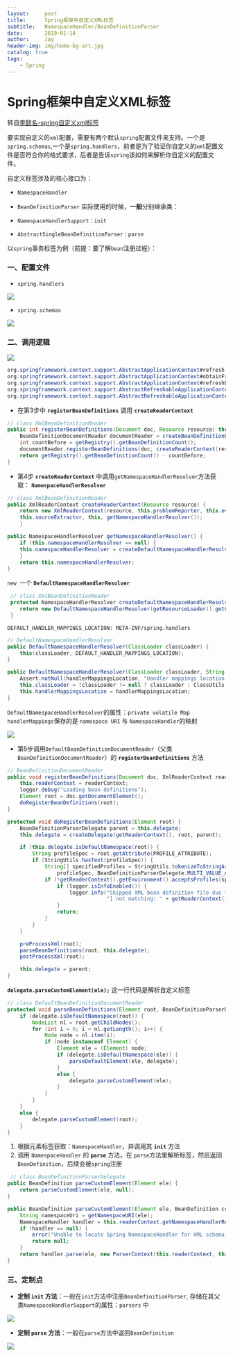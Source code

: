 ```yaml
---
layout:     post
title:      Spring框架中自定义XML标签
subtitle:   NamespaceHandler/BeanDefinitionParser
date:       2019-01-14
author:     Jay
header-img: img/home-bg-art.jpg
catalog: true
tags:
    - Spring
---
```


# Spring框架中自定义XML标签

转自[李懿名-spring自定义xml标签](https://blog.csdn.net/lilongjiu/article/details/76695310)



要实现自定义的`xml`配置，需要有两个默认`spring`配置文件来支持。一个是`spring.schemas`,一个是`spring.handlers`，前者是为了验证你自定义的`xml`配置文件是否符合你的格式要求，后者是告诉`spring`该如何来解析你自定义的配置文件。

自定义标签涉及的核心接口为：

- `NamespaceHandler`
- `BeanDefinitionParser`
  实际使用的时候，**一般**分别继承类：

- `NamespaceHandlerSupport：init`
- `AbstractSingleBeanDefinitionParser：parse`

以`spring`事务标签为例（前提：要了解`bean`注册过程）：

### 一、配置文件

- `spring.handlers `

![](https://alvin-jay.oss-cn-hangzhou.aliyuncs.com/Spring%20Framework/spring-xml-1.png)

- `spring.schemas `

![](https://alvin-jay.oss-cn-hangzhou.aliyuncs.com/Spring%20Framework/spring-xml-2.png)

### 二、调用逻辑

![](https://alvin-jay.oss-cn-hangzhou.aliyuncs.com/Spring%20Framework/spring-xml-3.png)

```java
org.springframework.context.support.AbstractApplicationContext#refresh 
org.springframework.context.support.AbstractApplicationContext#obtainFreshBeanFactory 
org.springframework.context.support.AbstractApplicationContext#refreshBeanFactory 
org.springframework.context.support.AbstractRefreshableApplicationContext#refreshBeanFactory 
org.springframework.context.support.AbstractRefreshableApplicationContext#loadBeanDefinitions org.springframework.context.support.AbstractXmlApplicationContext#loadBeanDefinitions(org.springframework.beans.factory.support.DefaultListableBeanFactory)
```

- 在第3步中 **`registerBeanDefinitions`** 调用 **`createReaderContext`**

```java
// class XmlBeanDefinitionReader
public int registerBeanDefinitions(Document doc, Resource resource) throws BeanDefinitionStoreException {
	BeanDefinitionDocumentReader documentReader = createBeanDefinitionDocumentReader();
	int countBefore = getRegistry().getBeanDefinitionCount();
	documentReader.registerBeanDefinitions(doc, createReaderContext(resource));
	return getRegistry().getBeanDefinitionCount() - countBefore;
}
```

- 第4步 **`createReaderContext`** 中调用`getNamespaceHandlerResolver`方法获取： **`NamespaceHandlerResolver`**

```java
// class XmlBeanDefinitionReader
public XmlReaderContext createReaderContext(Resource resource) {
    return new XmlReaderContext(resource, this.problemReporter, this.eventListener,
    this.sourceExtractor, this, getNamespaceHandlerResolver());
    }

public NamespaceHandlerResolver getNamespaceHandlerResolver() {
    if (this.namespaceHandlerResolver == null) {
    this.namespaceHandlerResolver = createDefaultNamespaceHandlerResolver();
    }
    return this.namespaceHandlerResolver;
}
```

`new `一个 **`DefaultNamespaceHandlerResolver`**

```java
 // class XmlBeanDefinitionReader
 protected NamespaceHandlerResolver createDefaultNamespaceHandlerResolver() {
 	return new DefaultNamespaceHandlerResolver(getResourceLoader().getClassLoader());
 }
```

`DEFAULT_HANDLER_MAPPINGS_LOCATION: META-INF/spring.handlers`

```java
// DefaultNamespaceHandlerResolver
public DefaultNamespaceHandlerResolver(ClassLoader classLoader) {
    this(classLoader, DEFAULT_HANDLER_MAPPINGS_LOCATION);
}

public DefaultNamespaceHandlerResolver(ClassLoader classLoader, String handlerMappingsLocation) {
    Assert.notNull(handlerMappingsLocation, "Handler mappings location must not be null");
    this.classLoader = (classLoader != null ? classLoader : ClassUtils.getDefaultClassLoader());
    this.handlerMappingsLocation = handlerMappingsLocation;
}
```

`DefaultNamespaceHandlerResolver`的属性：`private volatile Map handlerMappings`保存的是 
`namespace URI` 与 `NamespaceHandler`的映射

![](https://alvin-jay.oss-cn-hangzhou.aliyuncs.com/Spring%20Framework/spring-xml-4.png)

- 第5步调用`DefaultBeanDefinitionDocumentReader`（父类`BeanDefinitionDocumentReader`）的 **`registerBeanDefinitions`** 方法

```java
// BeanDefinitionDocumentReader
public void registerBeanDefinitions(Document doc, XmlReaderContext readerContext) {
    this.readerContext = readerContext;
    logger.debug("Loading bean definitions");
    Element root = doc.getDocumentElement();
    doRegisterBeanDefinitions(root);
}

protected void doRegisterBeanDefinitions(Element root) {
    BeanDefinitionParserDelegate parent = this.delegate;
    this.delegate = createDelegate(getReaderContext(), root, parent);

    if (this.delegate.isDefaultNamespace(root)) {
        String profileSpec = root.getAttribute(PROFILE_ATTRIBUTE);
        if (StringUtils.hasText(profileSpec)) {
            String[] specifiedProfiles = StringUtils.tokenizeToStringArray(
                profileSpec, BeanDefinitionParserDelegate.MULTI_VALUE_ATTRIBUTE_DELIMITERS);
            if (!getReaderContext().getEnvironment().acceptsProfiles(specifiedProfiles)) {
                if (logger.isInfoEnabled()) {
                    logger.info("Skipped XML bean definition file due to specified profiles [" + profileSpec +
                                "] not matching: " + getReaderContext().getResource());
                }
                return;
            }
        }
    }

    preProcessXml(root);
    parseBeanDefinitions(root, this.delegate);
    postProcessXml(root);

    this.delegate = parent;
}
```

**`delegate.parseCustomElement(ele);`** 这一行代码是解析自定义标签

```java
// class DefaultBeanDefinitionDocumentReader
protected void parseBeanDefinitions(Element root, BeanDefinitionParserDelegate delegate) {
    if (delegate.isDefaultNamespace(root)) {
        NodeList nl = root.getChildNodes();
        for (int i = 0; i < nl.getLength(); i++) {
            Node node = nl.item(i);
            if (node instanceof Element) {
                Element ele = (Element) node;
                if (delegate.isDefaultNamespace(ele)) {
                    parseDefaultElement(ele, delegate);
                }
                else {
                    delegate.parseCustomElement(ele);
                }
            }
        }
    }
    else {
        delegate.parseCustomElement(root);
    }
}
```

1. 根据元素标签获取：`NamespaceHandler`，并调用其 **`init`** 方法
2. 调用 `NamespaceHandler` 的 **`parse`** 方法，在 `parse`方法里解析标签，然后返回`BeanDefinition`，后续会被`spring`注册

```java
 // class BeanDefinitionParserDelegate
public BeanDefinition parseCustomElement(Element ele) {
    return parseCustomElement(ele, null);
}

public BeanDefinition parseCustomElement(Element ele, BeanDefinition containingBd) {
    String namespaceUri = getNamespaceURI(ele);
    NamespaceHandler handler = this.readerContext.getNamespaceHandlerResolver().resolve(namespaceUri);
    if (handler == null) {
        error("Unable to locate Spring NamespaceHandler for XML schema namespace [" + namespaceUri + "]", ele);
        return null;
    }
    return handler.parse(ele, new ParserContext(this.readerContext, this, containingBd));
}
```

### 三、定制点

- **定制 `init` 方法**：一般在`init`方法中注册`BeanDefinitionParser`, 存储在其父类`NamespaceHandlerSupport`的属性：`parsers` 中

![](https://alvin-jay.oss-cn-hangzhou.aliyuncs.com/Spring%20Framework/spring-xml-5.png)

- **定制 `parse` 方法**：一般在`parse`方法中返回`BeanDefinition`

![](https://alvin-jay.oss-cn-hangzhou.aliyuncs.com/Spring%20Framework/spring-xml-6.png)

